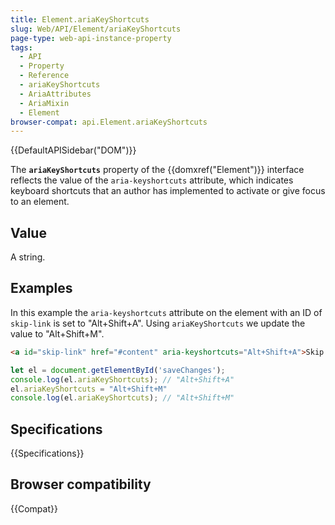 ```yaml
---
title: Element.ariaKeyShortcuts
slug: Web/API/Element/ariaKeyShortcuts
page-type: web-api-instance-property
tags:
  - API
  - Property
  - Reference
  - ariaKeyShortcuts
  - AriaAttributes
  - AriaMixin
  - Element
browser-compat: api.Element.ariaKeyShortcuts
---
```


{{DefaultAPISidebar("DOM")}}

The **`ariaKeyShortcuts`** property of the {{domxref("Element")}} interface reflects the value of the `aria-keyshortcuts` attribute, which indicates keyboard shortcuts that an author has implemented to activate or give focus to an element.

## Value

A string.

## Examples

In this example the `aria-keyshortcuts` attribute on the element with an ID of `skip-link` is set to "Alt+Shift+A". Using `ariaKeyShortcuts` we update the value to "Alt+Shift+M".

```html
<a id="skip-link" href="#content" aria-keyshortcuts="Alt+Shift+A">Skip to content</a>
```

```js
let el = document.getElementById('saveChanges');
console.log(el.ariaKeyShortcuts); // "Alt+Shift+A"
el.ariaKeyShortcuts = "Alt+Shift+M"
console.log(el.ariaKeyShortcuts); // "Alt+Shift+M"
```

## Specifications

{{Specifications}}

## Browser compatibility

{{Compat}}
